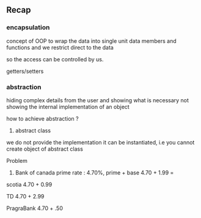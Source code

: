 ## Recap 

### encapsulation 
concept of OOP to wrap the data into single unit
data members and functions 
and we restrict direct to the data 

so the access can be controlled by us. 

getters/setters 

### abstraction 

hiding complex details from the user and showing what is necessary 
not showing the internal implementation of an object 

how to achieve abstraction ? 
1. abstract class 

we do not provide the implementation 
it can be instantiated, i.e you cannot create object of abstract class 




Problem 
1. Bank of canada prime rate : 4.70%,
    prime + base 
  4.70 + 1.99 = 

scotia 
4.70 + 0.99 

TD 
4.70 + 2.99 

PragraBank 
4.70 + .50



